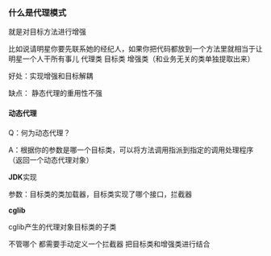 ### 什么是代理模式

就是对目标方法进行增强

比如说请明星你要先联系她的经纪人，如果你把代码都放到一个方法里就相当于让明星一个人干所有事儿																																																																																																																																																																																																																																																																																																																																																																																																																																																																																																																																																																																																																																																																																																																																																																																																																																																																																														代理类 目标类 增强类（和业务无关的类单独提取出来）

好处：实现增强和目标解耦

缺点： 静态代理的重用性不强 

#### 动态代理

Q：何为动态代理？

A：根据你的参数是哪一个目标类，可以将方法调用指派到指定的调用处理程序（返回一个动态代理对象）

**JDK**实现

参数：目标类的类加载器，目标类实现了哪个接口，拦截器

**cglib**

cglib产生的代理对象目标类的子类

不管哪个 都需要手动定义一个拦截器 把目标类和增强类进行结合

